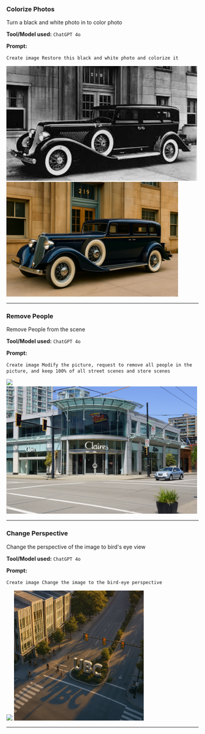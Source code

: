 ### Colorize Photos
Turn a black and white photo in to color photo

**Tool/Model used:** `ChatGPT 4o` 

**Prompt:**
```
Create image Restore this black and white photo and colorize it
```

<img src="assets/colorize-photos-before.png" width="500"> <img src="assets/colorize-photos-after.png" width="450">

---

### Remove People
Remove People from the scene

**Tool/Model used:** `ChatGPT 4o` 

**Prompt:**
```
Create image Modify the picture, request to remove all people in the picture, and keep 100% of all street scenes and store scenes
```
<img src="assets/remove-people-before.png" width="500"> <img src="assets/remove-people-after.png" width="500">

--- 

### Change Perspective
Change the perspective of the image to bird's eye view

**Tool/Model used:** `ChatGPT 4o` 

**Prompt:**
```
Create image Change the image to the bird-eye perspective
```
<img src="assets/change-perspective-before.png" width="500"> <img src="assets/change-perspective-after.png" width="340">

---



